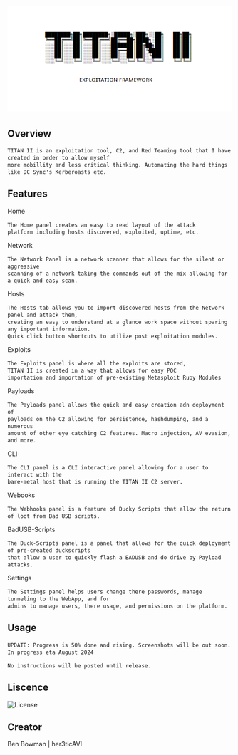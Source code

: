 <span style="background:white">
<h1 align="center">
  <br>
  <a href="https://github.com/her3ticAVI/TITANII"><img src="./images/banner.png" alt="TITANII"></a>
</h1>

## Overview
```
TITAN II is an exploitation tool, C2, and Red Teaming tool that I have created in order to allow myself
more mobillity and less critical thinking. Automating the hard things like DC Sync's Kerberoasts etc.
```

## Features

Home

```
The Home panel creates an easy to read layout of the attack
platform including hosts discovered, exploited, uptime, etc.
```
Network

```
The Network Panel is a network scanner that allows for the silent or aggressive
scanning of a network taking the commands out of the mix allowing for a quick and easy scan.
```

Hosts

```
The Hosts tab allows you to import discovered hosts from the Network panel and attack them,
creating an easy to understand at a glance work space without sparing any important information.
Quick click button shortcuts to utilize post exploitation modules.
```

Exploits

```
The Exploits panel is where all the exploits are stored,
TITAN II is created in a way that allows for easy POC
importation and importation of pre-existing Metasploit Ruby Modules
```

Payloads

```
The Payloads panel allows the quick and easy creation adn deployment of
payloads on the C2 allowing for persistence, hashdumping, and a numerous
amount of other eye catching C2 features. Macro injection, AV evasion, and more.
```

CLI

```
The CLI panel is a CLI interactive panel allowing for a user to interact with the
bare-metal host that is running the TITAN II C2 server.
```

Webooks

```
The Webhooks panel is a feature of Ducky Scripts that allow the return of loot from Bad USB scripts.
```

BadUSB-Scripts

```
The Duck-Scripts panel is a panel that allows for the quick deployment of pre-created duckscripts
that allow a user to quickly flash a BADUSB and do drive by Payload attacks.
```

Settings

```
The Settings panel helps users change there passwords, manage tunneling to the WebApp, and for
admins to manage users, there usage, and permissions on the platform.
```
## Usage

```
UPDATE: Progress is 50% done and rising. Screenshots will be out soon.
In progress eta August 2024
```
```
No instructions will be posted until release.
```

## Liscence

![License](https://img.shields.io/github/license/her3ticAVI/TITANII?style=for-the-badge)

## Creator
Ben Bowman | her3ticAVI
